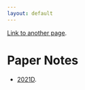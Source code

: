 ```yaml
---
layout: default
---
```



[Link to another page](./another-page.html).

# Paper Notes
- [2021D](./paper_notes/Detail_2021.html).